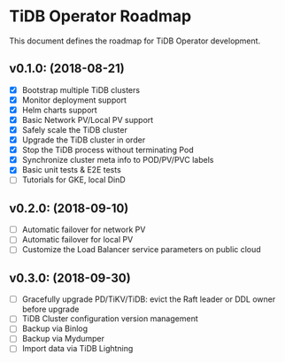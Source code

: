 # TiDB Operator Roadmap

This document defines the roadmap for TiDB Operator development.

## v0.1.0: (2018-08-21)
- [x] Bootstrap multiple TiDB clusters
- [x] Monitor deployment support
- [x] Helm charts support
- [x] Basic Network PV/Local PV support
- [x] Safely scale the TiDB cluster
- [x] Upgrade the TiDB cluster in order
- [x] Stop the TiDB process without terminating Pod
- [x] Synchronize cluster meta info to POD/PV/PVC labels
- [x] Basic unit tests & E2E tests
- [ ] Tutorials for GKE, local DinD

## v0.2.0: (2018-09-10)
- [ ] Automatic failover for network PV
- [ ] Automatic failover for local PV
- [ ] Customize the Load Balancer service parameters on public cloud

## v0.3.0: (2018-09-30)
- [ ] Gracefully upgrade PD/TiKV/TiDB: evict the Raft leader or DDL owner before upgrade
- [ ] TiDB Cluster configuration version management
- [ ] Backup via Binlog
- [ ] Backup via Mydumper
- [ ] Import data via TiDB Lightning

